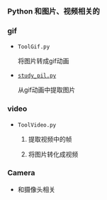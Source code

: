 ### Python 和图片、视频相关的

### gif

* `ToolGif.py`

    将图片转成gif动画

* [`study_pil.py`](https://github.com/alisure-ml/python-study/blob/master/temp/study_pil.py)

    从gif动画中提取图片


### video

* `ToolVideo.py`
    
    1. 提取视频中的帧
    
    2. 将图片转化成视频


### Camera

* 和摄像头相关

